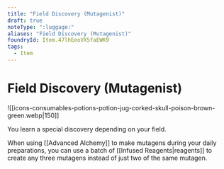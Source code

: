 ```yaml
---
title: "Field Discovery (Mutagenist)"
draft: true
noteType: ":luggage:"
aliases: "Field Discovery (Mutagenist)"
foundryId: Item.47lhEeoVX5faEWK9
tags:
  - Item
---
```


# Field Discovery (Mutagenist)
![[icons-consumables-potions-potion-jug-corked-skull-poison-brown-green.webp|150]]

You learn a special discovery depending on your field.

When using [[Advanced Alchemy]] to make mutagens during your daily preparations, you can use a batch of [[Infused Reagents|reagents]] to create any three mutagens instead of just two of the same mutagen.
